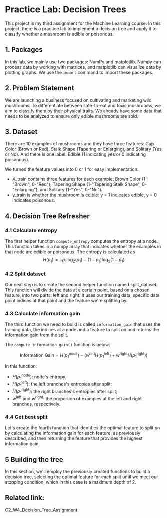 # Practice Lab: Decision Trees

This project is my third assignment for the Machine Learning course. In this project, there is a practice lab to implement a decision tree and apply it to classify whether a mushroom is edible or poisonous.  

## 1. Packages
In this lab, we mainly use two packages: NumPy and matplotlib. Numpy can process data by working with matrices, and matplotlib can visualize data by plotting graphs. We use the `import` command to import these packages.   

## 2. Problem Statement
We are launching a business focused on cultivating and marketing wild mushrooms. To differentiate between safe-to-eat and toxic mushrooms, we aim to classify them by their physical traits. We already have some data that needs to be analyzed to ensure only edible mushrooms are sold.  

## 3. Dataset
There are 10 examples of mushrooms and they have three features: Cap Color (Brown or Red), Stalk Shape (Tapering or Enlarging), and Solitary (Yes or No). And there is one label: Edible (1 indicating yes or 0 indicating poisonous).   

We turned the feature values into 0 or 1 for easy implementation: 
- X_train contains three features for each example: Brown Color (1-"Brown", 0-"Red"), Tapering Shape (1-"Tapering Stalk Shape", 0-"Enlarging"), and Solitary (1-"Yes", 0-"No").
- y_train is whether the mushroom is edible: y = 1 indicates edible, y = 0 indicates poisonous.  

## 4. Decision Tree Refresher  

### 4.1 Calculate entropy  
The first helper function `compute_entropy` computes the entropy at a node. This function takes in a numpy array that indicates whether the examples in that node are edible or poisonous. The entropy is calculated as  
$$H(p_1) = -p_1 \text{log}_2(p_1) - (1- p_1) \text{log}_2(1- p_1)$$    
  
### 4.2 Split dataset  
Our next step is to create the second helper function named split_dataset. This function will divide the data at a certain point, based on a chosen feature, into two parts: left and right. It uses our training data, specific data point indices at that point and the feature we're splitting by.  

### 4.3  Calculate information gain
The third function we need to build is called `information_gain` that uses the training data, the indices at a node and a feature to split on and returns the information gain from the split.  

The `compute_information_gain()` function is below:  

$$\text{Information Gain} = H(p_1^\text{node})- (w^{\text{left}}H(p_1^\text{left}) + w^{\text{right}}H(p_1^\text{right}))$$

In this function: 
- $H(p_1^\text{node})$: node's entropy;   
- $H(p_1^\text{left})$: the left branches's entropies after split;
- $H(p_1^\text{right})$: the right branches's entropies after split; 
- $w^{\text{left}}$ and $w^{\text{right}}$: the proportion of examples at the left and right branches, respectively.

### 4.4 Get best split
Let's create the fourth function that identifies the optimal feature to split on by calculating the information gain for each feature, as previously described, and then returning the feature that provides the highest information gain.  

## 5 Building the tree
In this section, we'll employ the previously created functions to build a decision tree, selecting the optimal feature for each split until we meet our stopping condition, which in this case is a maximum depth of 2.  


## Related link: 
[C2_W4_Decision_Tree_Assignment](https://github.com/x24-byte/CPSC5616CS_ML/blob/main/Assignment3/C2_W4_Decision_Tree_with_Markdown.ipynb)


